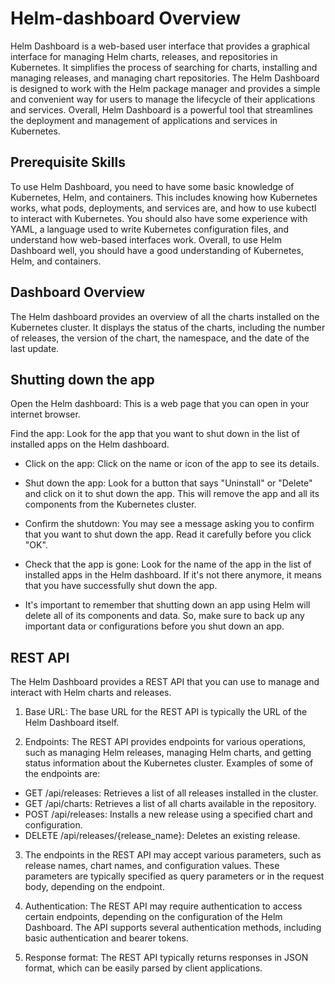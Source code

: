 
# Helm-dashboard Overview 

Helm Dashboard is a web-based user interface that provides a graphical interface for managing Helm charts, releases, and repositories in Kubernetes. It simplifies the process of searching for charts, installing and managing releases, and managing chart repositories. The Helm Dashboard is designed to work with the Helm package manager and provides a simple and convenient way for users to manage the lifecycle of their applications and services. Overall, Helm Dashboard is a powerful tool that streamlines the deployment and management of applications and services in Kubernetes.

## Prerequisite Skills
To use Helm Dashboard, you need to have some basic knowledge of Kubernetes, Helm, and containers. This includes knowing how Kubernetes works, what pods, deployments, and services are, and how to use kubectl to interact with Kubernetes. You should also have some experience with YAML, a language used to write Kubernetes configuration files, and understand how web-based interfaces work. Overall, to use Helm Dashboard well, you should have a good understanding of Kubernetes, Helm, and containers.

## Dashboard Overview

The Helm dashboard provides an overview of all the charts installed on the Kubernetes cluster. It displays the status of the charts, including the number of releases, the version of the chart, the namespace, and the date of the last update.

## Shutting down the app

Open the Helm dashboard: This is a web page that you can open in your internet browser.

Find the app: Look for the app that you want to shut down in the list of installed apps on the Helm dashboard.

* Click on the app: Click on the name or icon of the app to see its details.

* Shut down the app: Look for a button that says "Uninstall" or "Delete" and click on it to shut down the app. This will remove the app and all its components from the Kubernetes cluster.

* Confirm the shutdown: You may see a message asking you to confirm that you want to shut down the app. Read it carefully before you click "OK".

* Check that the app is gone: Look for the name of the app in the list of installed apps in the Helm dashboard. If it's not there anymore, it means that you have successfully shut down the app.

* It's important to remember that shutting down an app using Helm will delete all of its components and data. So, make sure to back up any important data or configurations before you shut down an app.

## REST API

The Helm Dashboard provides a REST API that you can use to manage and interact with Helm charts and releases.

1. Base URL: The base URL for the REST API is typically the URL of the Helm Dashboard itself.

2. Endpoints: The REST API provides endpoints for various operations, such as managing Helm releases, managing Helm charts, and getting status information about the Kubernetes cluster. Examples of some of the endpoints are:

 * GET /api/releases: Retrieves a list of all releases installed in the cluster.
 * GET /api/charts: Retrieves a list of all charts available in the repository.
 * POST /api/releases: Installs a new release using a specified chart and configuration.
 * DELETE /api/releases/{release_name}: Deletes an existing release.

 3.  The endpoints in the REST API may accept various parameters, such as release names, chart names, and configuration values. These parameters are typically specified as query parameters or in the request body, depending on the endpoint.

4. Authentication: The REST API may require authentication to access certain endpoints, depending on the configuration of the Helm Dashboard. The API supports several authentication methods, including basic authentication and bearer tokens.

5. Response format: The REST API typically returns responses in JSON format, which can be easily parsed by client applications.








